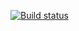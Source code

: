 [![Build status](https://ci.appveyor.com/api/projects/status/dkybepcjsa8d3o55?svg=true)](https://ci.appveyor.com/project/Lesnichiy221/test-api-ci-part2)
